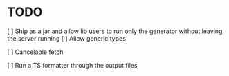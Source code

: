 # TODO

[ ] Ship as a jar and allow lib users to run only the generator without leaving the server running
[ ] Allow generic types

[ ] Cancelable fetch

[ ] Run a TS formatter through the output files
